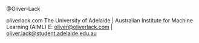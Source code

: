@Oliver-Lack

oliverlack.com
The University of Adelaide | Australian Institute for Machine Learning (AIML)
E: oliver@oliverlack.com | oliver.lack@student.adelaide.edu.au
